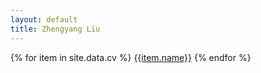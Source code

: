 ```yaml
---
layout: default
title: Zhengyang Liu
---
```


{% for item in site.data.cv %}
[{{item.name}}]({{item.link}})
{% endfor %} 
	





